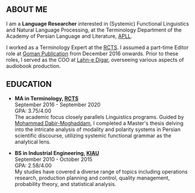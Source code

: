 ## ABOUT ME
I am a **Language Researcher** interested in (Systemic) Functional Linguistics and Natural Language Processing, at the Terminology Department of the Academy of Persian Language and Literature, [APLL](https://apll.ir/).

I worked as a Terminology Expert at the [RCTS](https://apll.ir/rcts/). I assumed a part-time Editor role at [Goman Publication](https://gomanbook.com/) from December 2016 onwards. Prior to these roles, I served as the COO at [Lahn-e Digar](https://www.instagram.com/lahnedigar/), overseeing various aspects of audiobook production.


## EDUCATION
- **MA in Terminology, [RCTS](https://apll.ir/rcts/)** <br>
September 2016 - September 2020 <br>
GPA: 3.75/4.00 <br>
The academic focus closely parallels Linguistics programs. Guided by [Mohammad Dabir-Moghaddam](https://en.wikipedia.org/wiki/Mohammad_Dabir_Moghaddam/), I completed a Master's thesis delving into the intricate analysis of modality and polarity systems in Persian scientific discourse, utilizing systemic functional grammar as the analytical lens.

- **BS in Industrial Engineering, [KIAU](https://karaj.iau.ir/en)** <br>
September 2010 - October 2015 <br>
GPA: 2.58/4.00 <br>
My studies have covered a diverse range of topics including operations research, production planning and control, quality management, probability theory, and statistical analysis.
